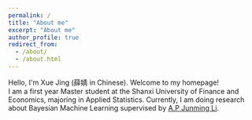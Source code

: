 ```yaml
---
permalink: /
title: "About me"
excerpt: "About me"
author_profile: true
redirect_from: 
  - /about/
  - /about.html
---
```

Hello, I'm Xue Jing  (薛婧 in Chinese). Welcome to my homepage! \
I am a first year Master student at the Shanxi University of Finance and Economics, majoring in Applied Statistics. Currently, I am doing research about Bayesian Machine Learning supervised by [A.P Junming Li](http://tj.sxufe.edu.cn/info/1296/2430.htm).


